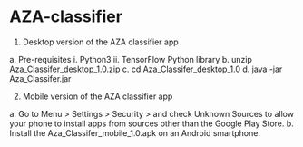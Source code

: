 # AZA-classifier

1. Desktop version of the AZA classifier app

a. Pre-requisites
  i. Python3
 ii. TensorFlow Python library
b. unzip Aza_Classifer_desktop_1.0.zip
c. cd Aza_Classifer_desktop_1.0
d. java -jar Aza_Classifer.jar

2. Mobile version of the AZA classifier app

a. Go to Menu > Settings > Security > and check Unknown Sources to allow your phone to install apps from sources other than the Google Play Store.
b. Install the Aza_Classifer_mobile_1.0.apk on an Android smartphone.
